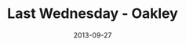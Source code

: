 ---
layout: music 
title: "Last Wednesday - Oakley"
series: "#culture"
date: 2013-09-27 
description: "Last Wednesday - Oakley"
audio: "http://www.crossroads.net/players/media/hq/092513_lw_oakley.mp3"
audio-duration: "42:33"
src: "http://www.crossroads.net/players/media/mediumHz/"
---